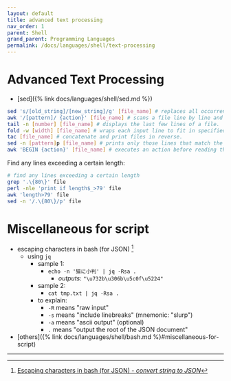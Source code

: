 ```yaml
---
layout: default
title: advanced text processing
nav_order: 1
parent: Shell
grand_parent: Programming Languages
permalink: /docs/languages/shell/text-processing
---
```


# Advanced Text Processing

- [sed]({% link docs/languages/shell/sed.md %})

```sh
sed 's/[old_string]/[new_string]/g' [file_name] # replaces all occurrences of a string in a file.
awk '/[pattern]/ {action}' [file_name] # scans a file line by line and performs actions on lines that match a pattern.
tail -n [number] [file_name] # displays the last few lines of a file.
fold -w [width] [file_name] # wraps each input line to fit in specified width.
tac [file_name] # concatenate and print files in reverse.
sed -n [pattern]p [file_name] # prints only those lines that match the pattern.
awk 'BEGIN {action}' [file_name] # executes an action before reading the lines of a file.
```

Find any lines exceeding a certain length:
```sh
# find any lines exceeding a certain length
grep '.\{80\}' file
perl -nle 'print if length$_>79' file
awk 'length>79' file
sed -n '/.\{80\}/p' file
```

# Miscellaneous for script

- escaping characters in bash (for JSON) [^1]
  - using `jq`
    - sample 1:
      - `echo -n '猫に小判' | jq -Rsa .`
        - _outputs_: `"\u732b\u306b\u5c0f\u5224"`
    - sample 2:
      - `cat tmp.txt | jq -Rsa .`
    - to explain:
      - `-R` means "raw input"
      - `-s` means "include linebreaks" (mnemonic: "slurp")
      - `-a` means "ascii output" (optional)
      - `.` means "output the root of the JSON document"
- [others]({% link docs/languages/shell/bash.md %}#miscellaneous-for-script)

----

[^1]: [Escaping characters in bash (for JSON) - _convert string to JSON_](https://stackoverflow.com/questions/10053678/escaping-characters-in-bash-for-json)
